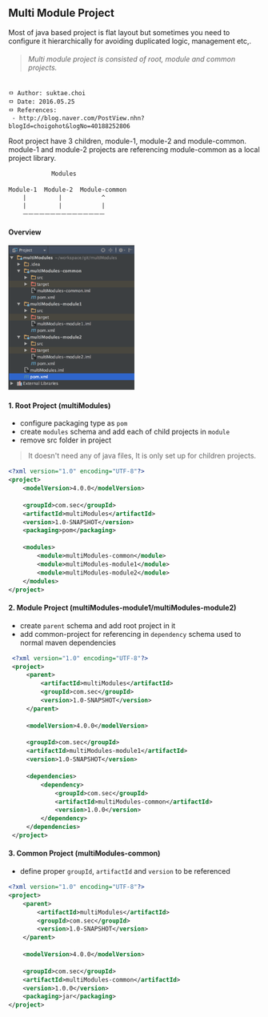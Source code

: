 ## Multi Module Project
Most of java based project is flat layout but sometimes you need to configure it hierarchically for avoiding duplicated logic, management etc,.

>###### Multi module project is consisted of root, module and common projects.

```
ㅁ Author: suktae.choi
ㅁ Date: 2016.05.25
ㅁ References:
 - http://blog.naver.com/PostView.nhn?blogId=choigohot&logNo=40188252806
```

Root project have 3 children, module-1, module-2 and module-common. module-1 and module-2 projects are referencing module-common as a local project library.

```
            Modules

Module-1  Module-2  Module-common
    |         |           ^
    |         |           |
    ㅡㅡㅡㅡㅡㅡㅡㅡㅡㅡㅡㅡㅡㅡㅡ  
```

#### Overview

<img src="https://github.com/agongi/study/blob/master/maven-gradle/multi-module-project/images/Screen%20Shot%202016-06-08%20at%2002.27.47.png" width="50%">

#### 1. Root Project (multiModules)

 - configure packaging type as `pom`
 - create `modules` schema and add each of child projects in `module`
 - remove src folder in project

 > It doesn't need any of java files, It is only set up for children projects.

```xml
<?xml version="1.0" encoding="UTF-8"?>
<project>
    <modelVersion>4.0.0</modelVersion>

    <groupId>com.sec</groupId>
    <artifactId>multiModules</artifactId>
    <version>1.0-SNAPSHOT</version>
    <packaging>pom</packaging>

    <modules>
        <module>multiModules-common</module>
        <module>multiModules-module1</module>
        <module>multiModules-module2</module>
    </modules>
</project>
```

#### 2. Module Project (multiModules-module1/multiModules-module2)

 - create `parent` schema and add root project in it
 - add common-project for referencing in `dependency` schema used to normal maven dependencies

```xml
 <?xml version="1.0" encoding="UTF-8"?>
 <project>
     <parent>
         <artifactId>multiModules</artifactId>
         <groupId>com.sec</groupId>
         <version>1.0-SNAPSHOT</version>
     </parent>

     <modelVersion>4.0.0</modelVersion>

     <groupId>com.sec</groupId>
     <artifactId>multiModules-module1</artifactId>
     <version>1.0-SNAPSHOT</version>

     <dependencies>
         <dependency>
             <groupId>com.sec</groupId>
             <artifactId>multiModules-common</artifactId>
             <version>1.0.0</version>
         </dependency>
     </dependencies>
 </project>
```

#### 3. Common Project (multiModules-common)

 - define proper `groupId`, `artifactId` and `version` to be referenced

```xml
<?xml version="1.0" encoding="UTF-8"?>
<project>
    <parent>
        <artifactId>multiModules</artifactId>
        <groupId>com.sec</groupId>
        <version>1.0-SNAPSHOT</version>
    </parent>

    <modelVersion>4.0.0</modelVersion>

    <groupId>com.sec</groupId>
    <artifactId>multiModules-common</artifactId>
    <version>1.0.0</version>
    <packaging>jar</packaging>
</project>
```
